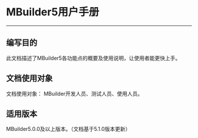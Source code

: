 # MBuilder5用户手册

----------

<h2 id="cid_0">编写目的</h2>

此文档描述了MBuilder5各功能点的概要及使用说明，让使用者能更快上手。
 
<h2 id="cid_1">文档使用对象</h2>

文档使用对象： MBuilder开发人员、测试人员、使用人员。

<h2 id="cid_2">适用版本</h2>

MBuilder5.0.0及以上版本。（文档基于5.1.0版本更新）